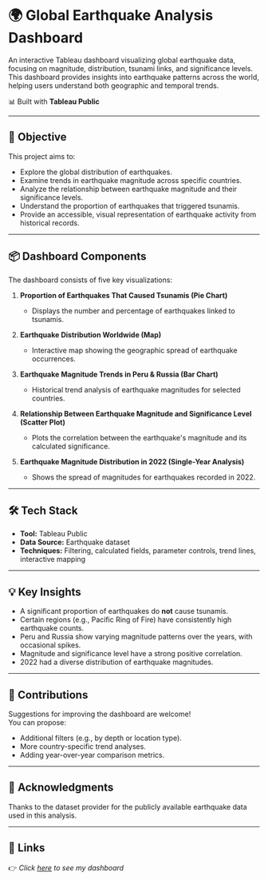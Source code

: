 # 🌍 Global Earthquake Analysis Dashboard

An interactive Tableau dashboard visualizing global earthquake data, focusing on magnitude, distribution, tsunami links, and significance levels.  
This dashboard provides insights into earthquake patterns across the world, helping users understand both geographic and temporal trends.

📊 Built with **Tableau Public**

---

## 🎯 Objective

This project aims to:

- Explore the global distribution of earthquakes.
- Examine trends in earthquake magnitude across specific countries.
- Analyze the relationship between earthquake magnitude and their significance levels.
- Understand the proportion of earthquakes that triggered tsunamis.
- Provide an accessible, visual representation of earthquake activity from historical records.

---

## 📦 Dashboard Components

The dashboard consists of five key visualizations:

1. **Proportion of Earthquakes That Caused Tsunamis (Pie Chart)**
   - Displays the number and percentage of earthquakes linked to tsunamis.

2. **Earthquake Distribution Worldwide (Map)**
   - Interactive map showing the geographic spread of earthquake occurrences.

3. **Earthquake Magnitude Trends in Peru & Russia (Bar Chart)**
   - Historical trend analysis of earthquake magnitudes for selected countries.

4. **Relationship Between Earthquake Magnitude and Significance Level (Scatter Plot)**
   - Plots the correlation between the earthquake's magnitude and its calculated significance.

5. **Earthquake Magnitude Distribution in 2022 (Single-Year Analysis)**
   - Shows the spread of magnitudes for earthquakes recorded in 2022.

---

## 🛠 Tech Stack

- **Tool:** Tableau Public  
- **Data Source:** Earthquake dataset 
- **Techniques:** Filtering, calculated fields, parameter controls, trend lines, interactive mapping

---

## 💡 Key Insights

- A significant proportion of earthquakes do **not** cause tsunamis.
- Certain regions (e.g., Pacific Ring of Fire) have consistently high earthquake counts.
- Peru and Russia show varying magnitude patterns over the years, with occasional spikes.
- Magnitude and significance level have a strong positive correlation.
- 2022 had a diverse distribution of earthquake magnitudes.

---

## 🤝 Contributions

Suggestions for improving the dashboard are welcome!  
You can propose:
- Additional filters (e.g., by depth or location type).
- More country-specific trend analyses.
- Adding year-over-year comparison metrics.

---

## 🙌 Acknowledgments

Thanks to the dataset provider for the publicly available earthquake data used in this analysis.

---

## 🔗 Links

👉 *Click [here](url) to see my dashboard*
